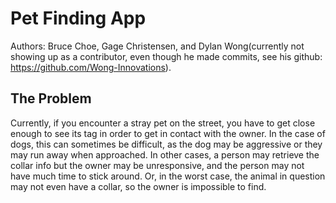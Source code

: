 # Pet Finding App

Authors: Bruce Choe, Gage Christensen, and Dylan Wong(currently not showing up as a contributor, 
even though he made commits, see his github: https://github.com/Wong-Innovations).

## The Problem

Currently, if you encounter a stray pet on the street, you have to get close enough to see its tag
in order to get in contact with the owner. In the case of dogs, this can sometimes be difficult, as
the dog may be aggressive or they may run away when approached. In other cases, a person may
retrieve the collar info but the owner may be unresponsive, and the person may not have much time
to stick around. Or, in the worst case, the animal in question may not even have a collar, so the
owner is impossible to find.
